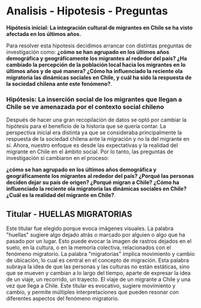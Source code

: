 # Analisis - Hipotesis - Preguntas

**Hipótesis inicial: La integración cultural de migrantes en Chile se ha visto afectada en los últimos años.**

Para resolver esta hipotesis decidimos arrancar con distintas preguntas de investigación como: **¿cómo se han agrupado en los últimos años demográfica y geográficamente los migrantes al rededor del país? ¿Ha cambiado la percepción de la población local hacia los migrantes en lo últimos años y de qué manera? ¿Cómo ha influenciado la reciente ola migratoria las dinámicas sociales en Chile, y cuál ha sido la respuesta de la sociedad chilena ante este fenómeno?**.

### **Hipótesis: La inserción social de los migrantes que llegan a Chile se ve amenazada por el contexto social chileno**

Después de hacer una gran recopilación de datos se optó por cambiar la hipótesis para el beneficio de la historia que se quería contar. La perspectiva inicial era distinta ya que se consideraba principalmente la respuesta de la sociedad chilena ante la migración y no la del migrante en sí. Ahora, nuestro enfoque es desde las expectativas y la realidad del migrante en Chile en el ámbito social. Por lo tanto, las preguntas de investigación si cambiaron en el proceso:

**¿cómo se han agrupado en los últimos años demográfica y geográficamente los migrantes al rededor del país? ¿Porqué las personas deciden dejar su país de origen? ¿Porqué migran a Chile? ¿Cómo ha influenciado la reciente ola migratoria las dinámicas sociales en Chile? ¿Cuál es la realidad del migrante en Chile?**.

## Titular - HUELLAS MIGRATORIAS

Este titular fue elegido porque evoca imágenes visuales. La palabra "huellas" sugiere algo dejado atrás o marcado por alguien o algo que ha pasado por un lugar. Esto puede evocar la imagen de rastros dejados en el suelo, en la cultura, o en la memoria colectiva, relacionados con el fenómeno migratorio. La palabra "migratorias" implica movimiento y cambio de ubicación, lo cual es central en el concepto de migración. Esta palabra subraya la idea de que las personas y las culturas no están estáticas, sino que se mueven y cambian a lo largo del tiempo, aparte de expresar la idea de un viaje, un recorrido, un trayecto. El viaje de un migrante a Chile y una vez que llega a Chile. Este  titular es evocativo, sugiere movimiento y cambio, y permite múltiples interpretaciones que pueden resonar con diferentes aspectos del fenómeno migratorio.

